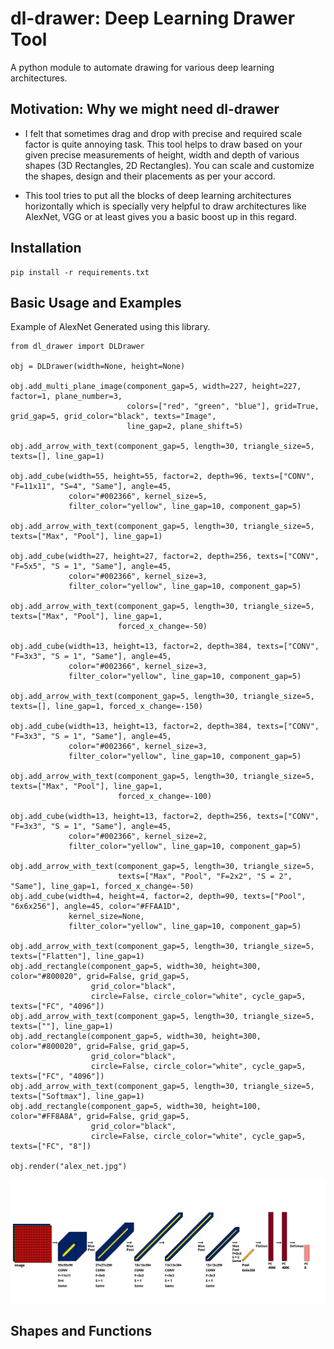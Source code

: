 # dl-drawer: Deep Learning Drawer Tool 
A python module to automate drawing for various deep learning architectures. 

## Motivation: Why we might need dl-drawer
- I felt that sometimes drag and drop with precise and required scale factor is quite annoying task. This tool helps to draw based on your given precise measurements of height, width and depth of various shapes (3D Rectangles,  2D Rectangles). You can scale and customize the shapes, design and their placements as per your accord. 

- This tool tries to put all the blocks of deep learning architectures horizontally which is specially very helpful to draw architectures like AlexNet, VGG or at least gives you a basic boost up in this regard.  

## Installation
```commandline
pip install -r requirements.txt 
```
## Basic Usage and Examples 
Example of AlexNet Generated using this library. 
```commandline
from dl_drawer import DLDrawer

obj = DLDrawer(width=None, height=None)

obj.add_multi_plane_image(component_gap=5, width=227, height=227, factor=1, plane_number=3,
                          colors=["red", "green", "blue"], grid=True, grid_gap=5, grid_color="black", texts="Image",
                          line_gap=2, plane_shift=5)

obj.add_arrow_with_text(component_gap=5, length=30, triangle_size=5, texts=[], line_gap=1)

obj.add_cube(width=55, height=55, factor=2, depth=96, texts=["CONV", "F=11x11", "S=4", "Same"], angle=45,
             color="#002366", kernel_size=5,
             filter_color="yellow", line_gap=10, component_gap=5)

obj.add_arrow_with_text(component_gap=5, length=30, triangle_size=5, texts=["Max", "Pool"], line_gap=1)

obj.add_cube(width=27, height=27, factor=2, depth=256, texts=["CONV", "F=5x5", "S = 1", "Same"], angle=45,
             color="#002366", kernel_size=3,
             filter_color="yellow", line_gap=10, component_gap=5)

obj.add_arrow_with_text(component_gap=5, length=30, triangle_size=5, texts=["Max", "Pool"], line_gap=1,
                        forced_x_change=-50)

obj.add_cube(width=13, height=13, factor=2, depth=384, texts=["CONV", "F=3x3", "S = 1", "Same"], angle=45,
             color="#002366", kernel_size=3,
             filter_color="yellow", line_gap=10, component_gap=5)

obj.add_arrow_with_text(component_gap=5, length=30, triangle_size=5, texts=[], line_gap=1, forced_x_change=-150)

obj.add_cube(width=13, height=13, factor=2, depth=384, texts=["CONV", "F=3x3", "S = 1", "Same"], angle=45,
             color="#002366", kernel_size=3,
             filter_color="yellow", line_gap=10, component_gap=5)

obj.add_arrow_with_text(component_gap=5, length=30, triangle_size=5, texts=["Max", "Pool"], line_gap=1,
                        forced_x_change=-100)

obj.add_cube(width=13, height=13, factor=2, depth=256, texts=["CONV", "F=3x3", "S = 1", "Same"], angle=45,
             color="#002366", kernel_size=2,
             filter_color="yellow", line_gap=10, component_gap=5)

obj.add_arrow_with_text(component_gap=5, length=30, triangle_size=5,
                        texts=["Max", "Pool", "F=2x2", "S = 2", "Same"], line_gap=1, forced_x_change=-50)
obj.add_cube(width=4, height=4, factor=2, depth=90, texts=["Pool", "6x6x256"], angle=45, color="#FFAA1D",
             kernel_size=None,
             filter_color="yellow", line_gap=10, component_gap=5)

obj.add_arrow_with_text(component_gap=5, length=30, triangle_size=5, texts=["Flatten"], line_gap=1)
obj.add_rectangle(component_gap=5, width=30, height=300, color="#800020", grid=False, grid_gap=5,
                  grid_color="black",
                  circle=False, circle_color="white", cycle_gap=5, texts=["FC", "4096"])
obj.add_arrow_with_text(component_gap=5, length=30, triangle_size=5, texts=[""], line_gap=1)
obj.add_rectangle(component_gap=5, width=30, height=300, color="#800020", grid=False, grid_gap=5,
                  grid_color="black",
                  circle=False, circle_color="white", cycle_gap=5, texts=["FC", "4096"])
obj.add_arrow_with_text(component_gap=5, length=30, triangle_size=5, texts=["Softmax"], line_gap=1)
obj.add_rectangle(component_gap=5, width=30, height=100, color="#FF8A8A", grid=False, grid_gap=5,
                  grid_color="black",
                  circle=False, circle_color="white", cycle_gap=5, texts=["FC", "8"])

obj.render("alex_net.jpg")

```
![AlexNet](https://github.com/rizveeredwan/dl-drawer/blob/main/alex_net.jpg)

## Shapes and Functions 

